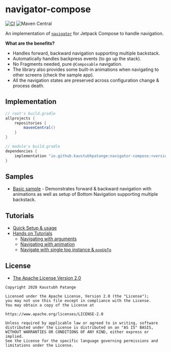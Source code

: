 # navigator-compose

[![CI](https://github.com/KaustubhPatange/navigator/actions/workflows/build-compose.yml/badge.svg)](https://github.com/KaustubhPatange/navigator/actions/workflows/build-compose.yml)
![Maven Central](https://img.shields.io/maven-central/v/io.github.kaustubhpatange/navigator-compose)

An implementation of [`navigator`](https://github.com/KaustubhPatange/navigator) for Jetpack Compose to handle navigation.

**What are the benefits?**

- Handles forward, backward navigation supporting multiple backstack.
- Automatically handles backpress events (to go up the stack).
- No Fragments needed, pure `@Composable` navigation.
- The library also provides some built-in animations when navigating to other screens (check the sample app).
- All the navigation states are preserved across configuration change & process death.

## Implementation

```groovy
// root's build.gradle
allprojects {
    repositories {
        mavenCentral()
    }
}
```

```groovy
// module's build.gradle
dependencies {
    implementation "io.github.kaustubhpatange:navigator-compose:<version>"
}
```

## Samples

- [Basic sample](/samples/basic-sample) - Demonstrates forward & backward navigation with animations as well as setup of Bottom Navigation supporting multiple backstack.

## Tutorials

- [Quick Setup & usage](https://github.com/KaustubhPatange/navigator/wiki/Compose-Navigator-Setup)
- [Hands on Tutorials](https://github.com/KaustubhPatange/navigator/wiki/Compose-Navigator-Tutorials)
  - [Navigating with arguments](#navigating-with-arguments)
  - [Navigating with animation](#navigating-with-animation)
  - [Navigate with single top instance & `popUpTo`](#navigate-with-single-top-instance-&-popUpTo)

## License

- [The Apache License Version 2.0](https://www.apache.org/licenses/LICENSE-2.0.txt)

```
Copyright 2020 Kaustubh Patange

Licensed under the Apache License, Version 2.0 (the "License");
you may not use this file except in compliance with the License.
You may obtain a copy of the License at

https://www.apache.org/licenses/LICENSE-2.0

Unless required by applicable law or agreed to in writing, software
distributed under the License is distributed on an "AS IS" BASIS,
WITHOUT WARRANTIES OR CONDITIONS OF ANY KIND, either express or implied.
See the License for the specific language governing permissions and
limitations under the License.
```
